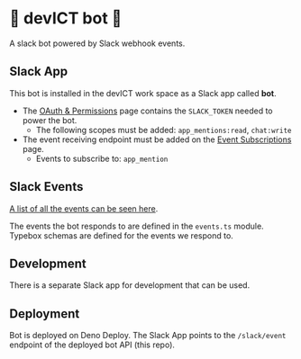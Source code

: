 # 🤖 devICT bot 🤖

A slack bot powered by Slack webhook events.

## Slack App

This bot is installed in the devICT work space as a Slack app called **bot**.

- The [OAuth & Permissions](https://api.slack.com/apps/A07B9TL6EMT/oauth) page contains the `SLACK_TOKEN` needed to power the bot.
  - The following scopes must be added: `app_mentions:read`, `chat:write`
- The event receiving endpoint must be added on the [Event Subscriptions](https://api.slack.com/apps/A07B9TL6EMT/event-subscriptions) page.
  - Events to subscribe to: `app_mention`

## Slack Events

[A list of all the events can be seen here](https://api.slack.com/events).

The events the bot responds to are defined in the `events.ts` module. Typebox schemas are defined for the events we respond to.

## Development

There is a separate Slack app for development that can be used.

## Deployment

Bot is deployed on Deno Deploy. The Slack App points to the `/slack/event` endpoint of the deployed bot API (this repo).
